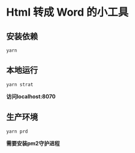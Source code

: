# Html 转成 Word 的小工具
## 安装依赖
`
yarn 
`
## 本地运行
`yarn strat`

**访问localhost:8070**

## 生产环境
`yarn prd`

**需要安装pm2守护进程**